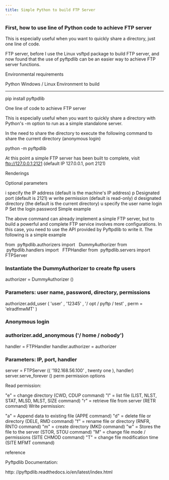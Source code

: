 ```yaml
---
title: Simple Python to build FTP Server
---
```


### First, how to use line of Python code to achieve FTP server

This is especially useful when you want to quickly share a directory, just one line of code.

FTP server, before I use the Linux vsftpd package to build FTP server, and now found that the use of pyftpdlib can be an easier way to achieve FTP server functions.

Environmental requirements

Python 
Windows / Linux
Environment to build

---
pip install pyftpdlib


One line of code to achieve FTP server

This is especially useful when you want to quickly share a directory with Python's -m option to run as a simple standalone server.

In the need to share the directory to execute the following command to share the current directory (anonymous login)

python -m pyftpdlib

At this point a simple FTP server has been built to complete, visit ftp://127.0.0.1:2121 (default IP 127.0.0.1, port 2121)



Renderings

Optional parameters

i specify the IP address (default is the machine's IP address)
p Designated port (default is 2121)
w write permission (default is read-only)
d designated directory (the default is the current directory)
u specify the user name login
P Set the login password
Simple example

The above command can already implement a simple FTP server, but to build a powerful and complete FTP service involves more configurations. In this case, you need to use the API provided by Pyftpdlib to write it. The following is a simple example

from
 pyftpdlib.authorizers
import
 
DummyAuthorizer
from
 pyftpdlib.handlers
import
 
FTPHandler
from
 pyftpdlib.servers
import
 
FTPServer
### Instantiate the DummyAuthorizer to create ftp users
authorizer =
DummyAuthorizer
()
### Parameters: user name, password, directory, permissions
authorizer.add_user (
'user'
,
'12345'
,
'/ opt / pyftp / test'
, perm =
'elradfmwMT'
)
### Anonymous login
### authorizer.add_anonymous ('/ home / nobody')
handler =
FTPHandler
handler.authorizer = authorizer
### Parameters: IP, port, handler
server =
FTPServer
((
'192.168.56.100'
,
twenty one
), handler)
server.serve_forever ()
perm permission options

Read permission:

"e" = change directory (CWD, CDUP command)
"l" = list file (LIST, NLST, STAT, MLSD, MLST, SIZE command)
"r" = retrieve file from server (RETR command)
Write permission:

"a" = Append data to existing file (APPE command)
"d" = delete file or directory (DELE, RMD command)
"f" = rename file or directory (RNFR, RNTO command)
"m" = create directory (MKD command)
"w" = Stores the file to the server (STOR, STOU command)
"M" = change file mode / permissions (SITE CHMOD command)
"T" = change file modification time (SITE MFMT command)

reference

Pyftpdlib Documentation:

http:
//pyftpdlib.readthedocs.io/en/latest/index.html

